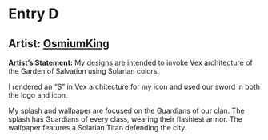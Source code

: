 # Entry D
## Artist: [**OsmiumKing**](https://www.twitter.com/KingOsmium)
**Artist’s Statement:**
My designs are intended to invoke Vex architecture of the Garden of Salvation using Solarian colors.

I rendered an “S” in Vex architecture for my icon and used our sword in both the logo and icon.

My splash and wallpaper are focused on the Guardians of our clan.  The splash has Guardians of every class, wearing their flashiest armor.  The wallpaper features a Solarian Titan defending the city.
